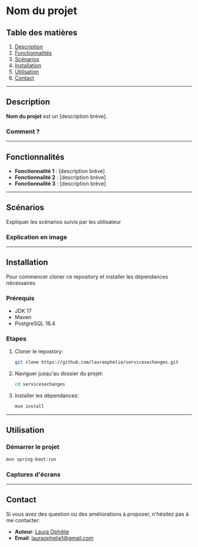 # Nom du projet 

## Table des matières 
1. [Description](#description)
2. [Fonctionnalités](#fonctionnalités)
3. [Scénarios](#scénarios)
4. [Installation](#installation)
5. [Utilisation](#utilisation)
6. [Contact](#contact)

---

## Description 

**Nom du projet** est un [description brève].

### Comment ?

---

## Fonctionnalités 

- **Fonctionnalité 1** : [description brève]
- **Fonctionnalité 2** : [description brève]
- **Fonctionnalité 3** : [description brève]

---

## Scénarios 

Expliquer les scénarios suivis par les utilisateur 

### Explication en image 

---

## Installation 

Pour commencer cloner ce repository et installer les dépendances nécessaires 

### Prérequis 
- JDK 17
- Maven 
- PostgreSQL 16.4 

### Etapes 
1. Cloner le repostory:
    ```bash 
    git clone https://github.com/lauraophelie/servicesechanges.git
    ```
2. Naviguer jusqu'au dossier du projet:
    ```bash
    cd servicesechanges
    ```
3. Installer les dépendances:
    ```bash
    mvn install
    ```

---

## Utilisation 

### Démarrer le projet
```bash 
mvn spring-boot:run
```

### Captures d'écrans 

---

## Contact 

Si vous avez des question ou des améliorations à proposer, n'hésitez pas à me contacter:
- **Auteur**: [Laura Ophélie](https://github.com/lauraophelie)
- **Email**: lauraophelie1@gmail.com

